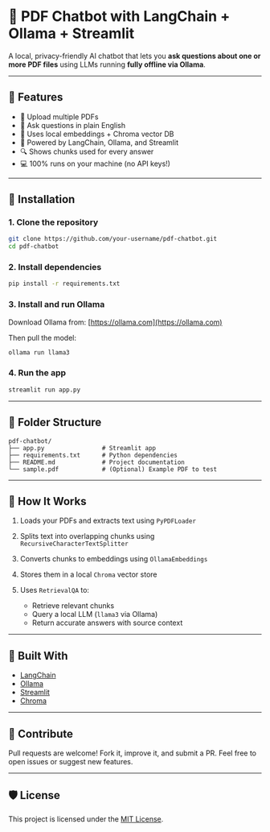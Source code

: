 # 🤖 PDF Chatbot with LangChain + Ollama + Streamlit

A local, privacy-friendly AI chatbot that lets you **ask questions about one or more PDF files** using LLMs running **fully offline via Ollama**.

---

## 🚀 Features

* 📄 Upload multiple PDFs
* 🔎 Ask questions in plain English
* 🧠 Uses local embeddings + Chroma vector DB
* 🔗 Powered by LangChain, Ollama, and Streamlit
* 🔍 Shows chunks used for every answer
* 💻 100% runs on your machine (no API keys!)

---

## 📆 Installation

### 1. Clone the repository

```bash
git clone https://github.com/your-username/pdf-chatbot.git
cd pdf-chatbot
```

### 2. Install dependencies

```bash
pip install -r requirements.txt
```

### 3. Install and run Ollama

Download Ollama from: [https://ollama.com](https://ollama.com)

Then pull the model:

```bash
ollama run llama3
```

### 4. Run the app

```bash
streamlit run app.py
```

---

## 📁 Folder Structure

```
pdf-chatbot/
├── app.py                # Streamlit app
├── requirements.txt      # Python dependencies
├── README.md             # Project documentation
└── sample.pdf            # (Optional) Example PDF to test
```

---

## 🧠 How It Works

1. Loads your PDFs and extracts text using `PyPDFLoader`
2. Splits text into overlapping chunks using `RecursiveCharacterTextSplitter`
3. Converts chunks to embeddings using `OllamaEmbeddings`
4. Stores them in a local `Chroma` vector store
5. Uses `RetrievalQA` to:

   * Retrieve relevant chunks
   * Query a local LLM (`llama3` via Ollama)
   * Return accurate answers with source context

---

## 🔧 Built With

* [LangChain](https://github.com/langchain-ai/langchain)
* [Ollama](https://ollama.com)
* [Streamlit](https://streamlit.io/)
* [Chroma](https://www.trychroma.com/)

---

## 🙌 Contribute

Pull requests are welcome! Fork it, improve it, and submit a PR.
Feel free to open issues or suggest new features.

---

## 🛡️ License

This project is licensed under the [MIT License](LICENSE).


